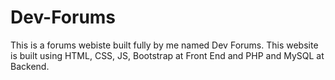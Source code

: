 # Dev-Forums
This is a forums webiste built fully by me named Dev Forums. This website is built using HTML, CSS, JS, Bootstrap at Front End and PHP and MySQL at Backend.
